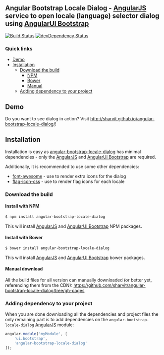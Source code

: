 

## Angular Bootstrap Locale Dialog - [AngularJS] service to open locale (language) selector dialog using [AngularUI Bootstrap]

[![Build Status](https://travis-ci.org/sharvit/angular-bootstrap-locale-dialog.svg?branch=master)](https://travis-ci.org/sharvit/angular-bootstrap-locale-dialog)
[![devDependency Status](https://david-dm.org/sharvit/angular-bootstrap-locale-dialog/dev-status.svg?branch=master)](https://david-dm.org/sharvit/angular-bootstrap-locale-dialog#info=devDependencies)

### Quick links
- [Demo](#demo)
- [Installation](#installation)
    - [Download the build](#download-the-build)
        - [NPM](#install-with-npm)
        - [Bower](#install-with-bower)
        - [Manual](#manual-download)
    - [Adding dependency to your project](#adding-dependency-to-your-project)


## Demo

Do you want to see dialog in action?
Visit http://sharvit.github.io/angular-bootstrap-locale-dialog/!


## Installation

Installation is easy as [angular-bootstrap-locale-dialog] has minimal dependencies - only the [AngularJS] and [AngularUI Bootstrap] are required.

Additionally, it is recommended to use some other dependencies:
- [font-awesome] - use to render extra icons for the dialog
- [flag-icon-css] - use to render flag icons for each locale

### Download the build

#### Install with NPM

```sh
$ npm install angular-bootstrap-locale-dialog
```

This will install [AngularJS] and [AngularUI Bootstrap] NPM packages.

#### Install with Bower
```sh
$ bower install angular-bootstrap-locale-dialog
```

This will install [AngularJS] and [AngularUI Bootstrap] bower packages.

#### Manual download

All the build files for all version can manually downloaded (or better yet, referencing them from the CDN):
https://github.com/sharvit/angular-bootstrap-locale-dialog/tree/gh-pages

### Adding dependency to your project

When you are done downloading all the dependencies and project files the only remaining part is to add dependencies on the `angular-bootstrap-locale-dialog` [AngularJS] module:

```js
angular.module('myModule', [
    'ui.bootstrap',
    'angular-bootstrap-locale-dialog'
]);
```


[angular-bootstrap-locale-dialog]: http://sharvit.github.io/angular-bootstrap-locale-dialog/
[AngularJS]: https://angularjs.org/
[AngularUI Bootstrap]: https://angular-ui.github.io/bootstrap/
[font-awesome]: https://fortawesome.github.io/Font-Awesome/
[flag-icon-css]: https://lipis.github.io/flag-icon-css/